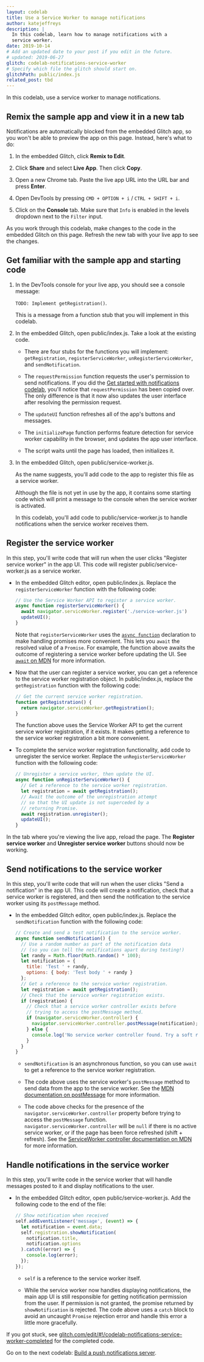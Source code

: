 ```yaml
---
layout: codelab
title: Use a Service Worker to manage notifications
author: katejeffreys
description: |
  In this codelab, learn how to manage notifications with a
  service worker.
date: 2019-10-14
# Add an updated date to your post if you edit in the future.
# updated: 2019-06-27
glitch: codelab-notifications-service-worker
# Specify which file the glitch should start on.
glitchPath: public/index.js  
related_post: tbd
---
```


In this codelab, use a service worker to manage notifications. 

## Remix the sample app and view it in a new tab

Notifications are automatically blocked from the embedded Glitch app, so you won't be able to preview the app on this page. Instead, here's what to do:

1.  In the embedded Glitch, click **Remix to Edit**.

1.  Click **Share** and select **Live App**. Then click **Copy**.

1.  Open a new Chrome tab. Paste the live app URL into the URL bar and press **Enter**.

1.  Open DevTools by pressing `CMD + OPTION + i` / `CTRL + SHIFT + i`.

1.  Click on the **Console** tab. Make sure that `Info` is enabled in the levels dropdown next to the
  `Filter` input.

As you work through this codelab, make changes to the code in the embedded Glitch on this page. Refresh the new tab with your live app to see the changes.

## Get familiar with the sample app and starting code

1.  In the DevTools console for your live app, you should see a console message: 

    `TODO: Implement getRegistration()`. 

    This is a message from a function stub that you will implement in this codelab.

1.  In the embedded Glitch, open public/index.js. Take a look at the existing code.

    *   There are four stubs for the functions you will implement: `getRegistration`, `registerServiceWorker`, `unRegisterServiceWorker`, and `sendNotification`.

    *   The `requestPermission` function requests the user's permission to send notifications. If you did the [Get started with notifications codelab](codelab-notifications-get-started), you'll notice that `requestPermission` has been copied over. The only difference is that it now also updates the user interface after resolving the permission request.
    
    *   The `updateUI` function refreshes all of the app's buttons and messages.
    
    *   The `initializePage` function performs feature detection for service worker capability in the browser, and updates the app user interface. 

    *   The script waits until the page has loaded, then initializes it.

1.  In the embedded Glitch, open public/service-worker.js.

    As the name suggests, you'll add code to the app to register this file as a service worker. 

    Although the file is not yet in use by the app, it contains some starting code which will print a message to the console when the service worker is activated.

    In this codelab, you'll add code to public/service-worker.js to handle notifications when the service worker receives them.

## Register the service worker

In this step, you'll write code that will run when the user clicks "Register service worker" in the app UI. This code will register public/service-worker.js as a service worker.

*   In the embedded Glitch editor, open public/index.js. Replace the `registerServiceWorker` function with the following code:

    ```js
    // Use the Service Worker API to register a service worker.
    async function registerServiceWorker() {
      await navigator.serviceWorker.register('./service-worker.js')
      updateUI();
    }
    ```

    Note that `registerServiceWorker` uses the [`async function`](https://developer.mozilla.org/en-US/docs/Web/JavaScript/Reference/Statements/async_function) declaration to make handling promises more convenient. This lets you `await` the resolved value of a `Promise`. For example, the function above awaits the outcome of registering a service worker before updating the UI. See [`await` on MDN](https://developer.mozilla.org/en-US/docs/Web/JavaScript/Reference/Operators/await) for more information.

*   Now that the user can register a service worker, you can get a reference to the service worker registration object. In public/index.js, replace the `getRegistration` function with the following code:

    ```js
    // Get the current service worker registration.
    function getRegistration() {
      return navigator.serviceWorker.getRegistration();
    }
    ```

    The function above uses the Service Worker API to get the current service worker registration, if it exists. It makes getting a reference to the service worker registration a bit more convenient.

*   To complete the service worker registration functionality, add code to unregister the service worker. Replace the `unRegisterServiceWorker` function with the following code:

    ```js
    // Unregister a service worker, then update the UI.
    async function unRegisterServiceWorker() {
      // Get a reference to the service worker registration.
      let registration = await getRegistration();
      // Await the outcome of the unregistration attempt
      // so that the UI update is not superceded by a 
      // returning Promise.
      await registration.unregister();
      updateUI();
    }
    ```

In the tab where you're viewing the live app, reload the page. The **Register service worker** and **Unregister service worker** buttons should now be working.

## Send notifications to the service worker

In this step, you'll write code that will run when the user clicks "Send a notification" in the app UI. This code will create a notification, check that a service worker is registered, and then send the notification to the service worker using its `postMessage` method.

*   In the embedded Glitch editor, open public/index.js. Replace the `sendNotification` function with the following code:

    ```js
    // Create and send a test notification to the service worker.
    async function sendNotification() {
      // Use a random number as part of the notification data
      // (so you can tell the notifications apart during testing!)
      let randy = Math.floor(Math.random() * 100);
      let notification = {
        title: 'Test ' + randy, 
        options: { body: 'Test body ' + randy }
      };
      // Get a reference to the service worker registration.
      let registration = await getRegistration();
      // Check that the service worker registration exists.
      if (registration) {
        // Check that a service worker controller exists before
        // trying to access the postMessage method.
        if (navigator.serviceWorker.controller) {
          navigator.serviceWorker.controller.postMessage(notification);
        } else {
          console.log('No service worker controller found. Try a soft reload.');
        }
      }
    }
    ```

    *   `sendNotification` is an asynchronous function, so you can use `await` to get a reference to the service worker registration.
    
    *   The code above uses the service worker's `postMessage` method to send data from the app to the service worker. See the [MDN documentation on  postMessage](https://developer.mozilla.org/en-US/docs/Web/API/Worker/postMessage) for more information. 

    *   The code above checks for the presence of the `navigator.serviceWorker.controller` property before trying to access the `postMessage` function. `navigator.serviceWorker.controller` will be `null` if there is no active service worker, or if the page has been force refreshed (shift + refresh). See the [ServiceWorker controller documentation on MDN](https://developer.mozilla.org/en-US/docs/Web/API/ServiceWorkerContainer/controller) for more information.

## Handle notifications in the service worker

In this step, you'll write code in the service worker that will handle messages posted to it and display notifications to the user.

*   In the embedded Glitch editor, open public/service-worker.js. Add the following code to the end of the file:

    ```js
    // Show notification when received
    self.addEventListener('message', (event) => {
      let notification = event.data;
      self.registration.showNotification(
        notification.title, 
        notification.options
      ).catch((error) => {
        console.log(error);
      });
    });
    ```

    *   `self` is a reference to the service worker itself.

    *   While the service worker now handles displaying notifications, the main app UI is still responsible for getting notification permission from the user. If permission is not granted, the promise returned by `showNotification` is rejected. The code above uses a `catch` block to avoid an uncaught `Promise` rejection error and handle this error a little more gracefully.

If you got stuck, see [glitch.com/edit/#!/codelab-notifications-service-worker-completed](https://glitch.com/edit/#!/codelab-notifications-service-worker-completed) for the completed code.

Go on to the next codelab: [Build a push notifications server](codelab-notifications-push-server).
